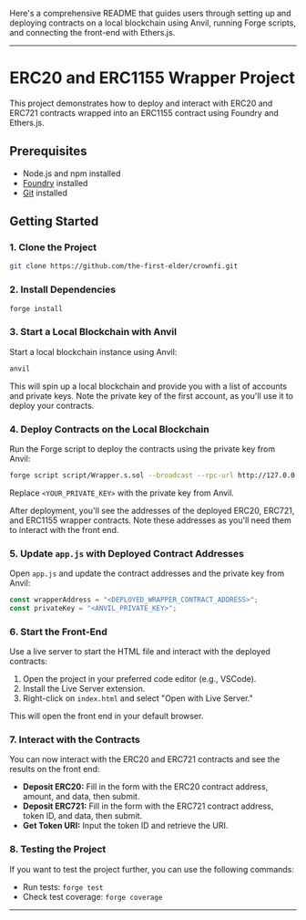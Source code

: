 Here's a comprehensive README that guides users through setting up and deploying contracts on a local blockchain using Anvil, running Forge scripts, and connecting the front-end with Ethers.js.

---

# ERC20 and ERC1155 Wrapper Project

This project demonstrates how to deploy and interact with ERC20 and ERC721 contracts wrapped into an ERC1155 contract using Foundry and Ethers.js.

## Prerequisites

- Node.js and npm installed
- [Foundry](https://book.getfoundry.sh/getting-started/installation) installed
- [Git](https://git-scm.com/) installed

## Getting Started

### 1. Clone the Project

```bash
git clone https://github.com/the-first-elder/crownfi.git
```

### 2. Install Dependencies

```bash
forge install
```

### 3. Start a Local Blockchain with Anvil

Start a local blockchain instance using Anvil:

```bash
anvil
```

This will spin up a local blockchain and provide you with a list of accounts and private keys. Note the private key of the first account, as you'll use it to deploy your contracts.

### 4. Deploy Contracts on the Local Blockchain

Run the Forge script to deploy the contracts using the private key from Anvil:

```bash
forge script script/Wrapper.s.sol --broadcast --rpc-url http://127.0.0.1:8545 --private-key <YOUR_PRIVATE_KEY>
```

Replace `<YOUR_PRIVATE_KEY>` with the private key from Anvil.

After deployment, you'll see the addresses of the deployed ERC20, ERC721, and ERC1155 wrapper contracts. Note these addresses as you'll need them to interact with the front end.

### 5. Update `app.js` with Deployed Contract Addresses

Open `app.js` and update the contract addresses and the private key from Anvil:

```javascript
const wrapperAddress = "<DEPLOYED_WRAPPER_CONTRACT_ADDRESS>";
const privateKey = "<ANVIL_PRIVATE_KEY>";
```

### 6. Start the Front-End

Use a live server to start the HTML file and interact with the deployed contracts:

1. Open the project in your preferred code editor (e.g., VSCode).
2. Install the Live Server extension.
3. Right-click on `index.html` and select "Open with Live Server."

This will open the front end in your default browser.

### 7. Interact with the Contracts

You can now interact with the ERC20 and ERC721 contracts and see the results on the front end:

- **Deposit ERC20:** Fill in the form with the ERC20 contract address, amount, and data, then submit.
- **Deposit ERC721:** Fill in the form with the ERC721 contract address, token ID, and data, then submit.
- **Get Token URI:** Input the token ID and retrieve the URI.

### 8. Testing the Project

If you want to test the project further, you can use the following commands:

- Run tests: `forge test`
- Check test coverage: `forge coverage`

---
